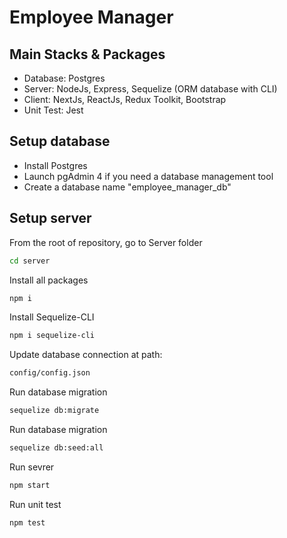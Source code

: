 # Employee Manager
## Main Stacks & Packages
- Database: Postgres
- Server: NodeJs, Express, Sequelize (ORM database with CLI)
- Client: NextJs, ReactJs, Redux Toolkit, Bootstrap
- Unit Test: Jest

## Setup database
- Install Postgres
- Launch pgAdmin 4 if you need a database management tool
- Create a database name "employee_manager_db"

## Setup server
From the root  of repository, go to Server folder
```sh
cd server
```

Install all packages
```sh
npm i
```
Install Sequelize-CLI
```sh
npm i sequelize-cli
```
Update database connection at path:
```sh
config/config.json
```

Run database migration
```sh
sequelize db:migrate
```

Run database migration
```sh
sequelize db:seed:all
```

Run sevrer
```sh
npm start
```

Run unit test
```sh
npm test
```
